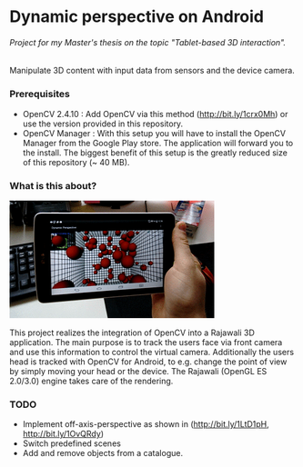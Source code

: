 Dynamic perspective on Android
==============================

###### Project for my Master's thesis on the topic "Tablet-based 3D interaction".
Manipulate 3D content with input data from sensors and the device camera.

### Prerequisites

* OpenCV 2.4.10 : Add OpenCV via this method (http://bit.ly/1crx0Mh) or use the version provided in this repository. 
* OpenCV Manager : With this setup you will have to install the OpenCV Manager from the Google Play store. The application will forward you to the install. The biggest benefit of this setup is the greatly reduced size of this repository (~ 40 MB).

### What is this about?

![Showcase](resources/showcase.gif "What this project looks like in action.")

This project realizes the integration of OpenCV into a Rajawali 3D application. The main purpose is to track the users face via front camera and use this information to control the virtual camera.
Additionally the users head is tracked with OpenCV for Android, to e.g. change the point of view by simply moving your head or the device.
The Rajawali (OpenGL ES 2.0/3.0) engine takes care of the rendering.

### TODO

* Implement off-axis-perspective as shown in (http://bit.ly/1LtD1pH, http://bit.ly/1OvQRdy)
* Switch predefined scenes
* Add and remove objects from a catalogue.